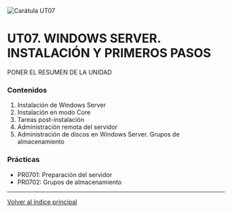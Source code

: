 ![Carátula UT07](imgs/caratula_ut07.png)

# UT07. WINDOWS SERVER. INSTALACIÓN Y PRIMEROS PASOS

PONER EL RESUMEN DE LA UNIDAD

### Contenidos

1. Instalación de Windows Server
2. Instalación en modo Core
3. Tareas post-instalación
4. Administración remota del servidor
5. Administración de discos en Windows Server. Grupos de almacenamiento


### Prácticas

- PR0701: Preparación del servidor
- PR0702: Grupos de almacenamiento



***
[Volver al índice principal](../index.md)